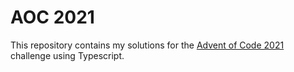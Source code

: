 # AOC 2021

This repository contains my solutions for the [Advent of Code 2021](https://adventofcode.com/2021) challenge using
Typescript.